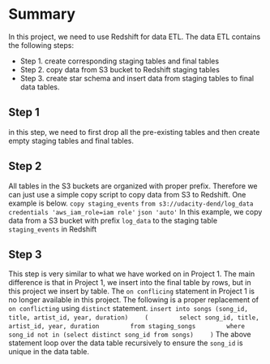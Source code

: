 # Summary
In this project, we need to use Redshift for data ETL. The data ETL contains the following steps:
  - Step 1. create corresponding staging tables and final tables
  - Step 2. copy data from S3 bucket to Redshift staging tables
  - Step 3. create star schema and insert data from staging tables to final data tables.

## Step 1
in this step, we need to first drop all the pre-existing tables and then create empty staging tables and final tables.

## Step 2
All tables in the S3 buckets are organized with proper prefix. Therefore we can just use a simple copy script to copy data from S3 to Redshift. One example is below.
`copy staging_events` 
`from s3://udacity-dend/log_data`
`credentials 'aws_iam_role=iam role'` 
`json 'auto'`
In this example, we copy data from a S3 bucket with prefix `log_data` to the staging table `staging_events` in Redshift

## Step 3
This step is very similar to what we have worked on in Project 1. The main difference is that in Project 1, we insert into the final table by rows, but in this project we insert by table. 
The `on conflicing` statement in Project 1 is no longer available in this project. The following is a proper replacement of `on conflicting` using `distinct` statement.
`insert into songs (song_id, title, artist_id, year, duration)`
`    (`
`        select song_id, title, artist_id, year, duration`
`        from staging_songs`
`        where song_id not in (select distinct song_id from songs)`
`    )`
The above statement loop over the data table recursively to ensure the `song_id` is unique in the data table.